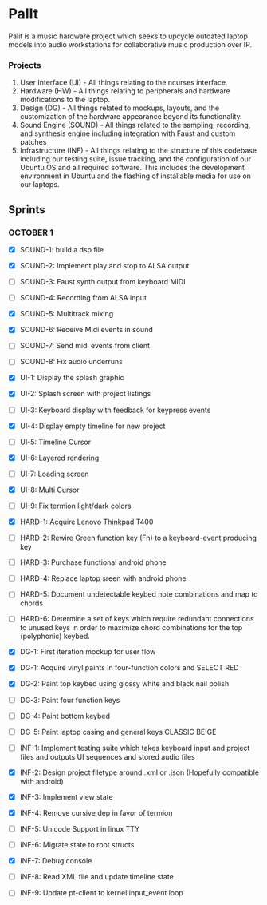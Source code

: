 # PalIt

Palit is a music hardware project which seeks to upcycle outdated laptop models into audio workstations for collaborative music production over IP. 

### Projects
1. User Interface (UI) - All things relating to the ncurses interface.
2. Hardware (HW) - All things relating to peripherals and hardware modifications to the laptop.
3. Design (DG) - All things related to mockups, layouts, and the customization of the hardware appearance beyond its functionality.
4. Sound Engine (SOUND) - All things related to the sampling, recording, and synthesis engine including integration with Faust and custom patches
5. Infrastructure (INF) - All things relating to the structure of this codebase including our testing suite, issue tracking, and the configuration of our Ubuntu OS and all required software. This includes the development environment in Ubuntu and the flashing of installable media for use on our laptops.  

## Sprints

### OCTOBER 1
- [X] SOUND-1: build a dsp file
- [X] SOUND-2: Implement play and stop to ALSA output
- [ ] SOUND-3: Faust synth output from keyboard MIDI
- [ ] SOUND-4: Recording from ALSA input
- [X] SOUND-5: Multitrack mixing
- [X] SOUND-6: Receive Midi events in sound
- [ ] SOUND-7: Send midi events from client
- [ ] SOUND-8: Fix audio underruns

- [X] UI-1: Display the splash graphic
- [X] UI-2: Splash screen with project listings
- [ ] UI-3: Keyboard display with feedback for keypress events
- [X] UI-4: Display empty timeline for new project
- [ ] UI-5: Timeline Cursor
- [X] UI-6: Layered rendering
- [ ] UI-7: Loading screen
- [X] UI-8: Multi Cursor
- [ ] UI-9: Fix termion light/dark colors

- [X] HARD-1: Acquire Lenovo Thinkpad T400
- [ ] HARD-2: Rewire Green function key (Fn) to a keyboard-event producing key
- [ ] HARD-3: Purchase functional android phone
- [ ] HARD-4: Replace laptop sreen with android phone
- [ ] HARD-5: Document undetectable keybed note combinations and map to chords
- [ ] HARD-6: Determine a set of keys which require redundant connections to unused keys in order to maximize chord combinations for the top (polyphonic) keybed.

- [X] DG-1: First iteration mockup for user flow 
- [X] DG-1: Acquire vinyl paints in four-function colors and SELECT RED
- [X] DG-2: Paint top keybed using glossy white and black nail polish
- [ ] DG-3: Paint four function keys
- [ ] DG-4: Paint bottom keybed
- [ ] DG-5: Paint laptop casing and general keys CLASSIC BEIGE

- [ ] INF-1: Implement testing suite which takes keyboard input and project files and outputs UI sequences and stored audio files
- [X] INF-2: Design project filetype around .xml or .json (Hopefully compatible with android)
- [X] INF-3: Implement view state
- [X] INF-4: Remove cursive dep in favor of termion
- [ ] INF-5: Unicode Support in linux TTY
- [ ] INF-6: Migrate state to root structs
- [X] INF-7: Debug console
- [ ] INF-8: Read XML file and update timeline state
- [ ] INF-9: Update pt-client to kernel input_event loop